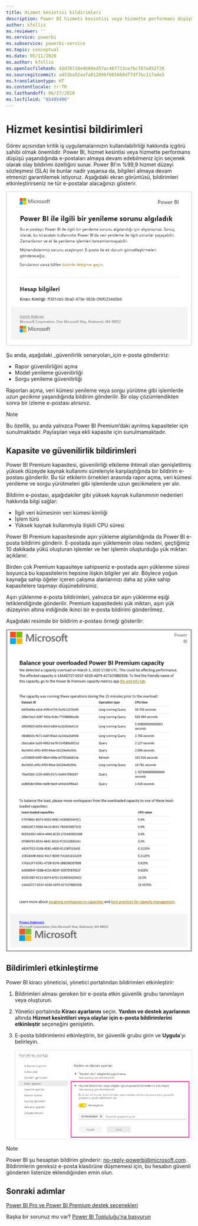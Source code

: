 ```yaml
---
title: Hizmet kesintisi bildirimleri
description: Power BI hizmeti kesintisi veya hizmette performans düşüşü yaşandığında e-posta bildirimlerini almayı öğrenin.
author: kfollis
ms.reviewer: ''
ms.service: powerbi
ms.subservice: powerbi-service
ms.topic: conceptual
ms.date: 05/11/2020
ms.author: kfollis
ms.openlocfilehash: 43d78710e4b60ed57ac46f713ce7bc787e852f26
ms.sourcegitcommit: a453ba52aafa012896f665660df7df7bc117ade5
ms.translationtype: HT
ms.contentlocale: tr-TR
ms.lasthandoff: 06/27/2020
ms.locfileid: "85485496"
---
```

# <a name="service-interruption-notifications"></a>Hizmet kesintisi bildirimleri

Görev açısından kritik iş uygulamalarınızın kullanılabilirliği hakkında içgörü sahibi olmak önemlidir. Power BI, hizmet kesintisi veya hizmette performans düşüşü yaşandığında e-postaları almaya devam edebilmeniz için seçenek olarak olay bildirimi özelliğini sunar. Power BI’ın %99,9 hizmet düzeyi sözleşmesi (SLA) ile bunlar nadir yaşansa da, bilgileri almaya devam etmenizi garantilemek istiyoruz. Aşağıdaki ekran görüntüsü, bildirimleri etkinleştirirseniz ne tür e-postalar alacağınızı gösterir.

![Yenileme bildirimi e-postası](media/service-interruption-notifications/refresh-notification-email.png)

Şu anda, aşağıdaki _güvenilirlik senaryoları_için e-posta göndeririz:

- Rapor güvenilirliğini açma
- Model yenileme güvenilirliği
- Sorgu yenileme güvenilirliği

Raporları açma, veri kümesi yenileme veya sorgu yürütme gibi işlemlerde _uzun gecikme_ yaşandığında bildirim gönderilir. Bir olay çözümlendikten sonra bir izleme e-postası alırsınız.

> [!NOTE]
> Bu özellik, şu anda yalnızca Power BI Premium’daki ayrılmış kapasiteler için sunulmaktadır. Paylaşılan veya ekli kapasite için sunulmamaktadır.

## <a name="capacity-and-reliability-notifications"></a>Kapasite ve güvenilirlik bildirimleri

Power BI Premium kapasitesi, güvenilirliği etkileme ihtimali olan genişletilmiş yüksek düzeyde kaynak kullanımı süreleriyle karşılaştığında bir bildirim e-postası gönderilir. Bu tür etkilerin örnekleri arasında rapor açma, veri kümesi yenileme ve sorgu yürütmeleri gibi işlemlerde uzun gecikmelere yer alır. 

Bildirim e-postası, aşağıdakiler gibi yüksek kaynak kullanımının nedenleri hakkında bilgi sağlar:

* İlgili veri kümesinin veri kümesi kimliği
* İşlem türü
* Yüksek kaynak kullanımıyla ilişkili CPU süresi

Power BI Premium kapasitesinde aşırı yükleme algılandığında da Power BI e-posta bildirimi gönderir. E-postada aşırı yüklemenin olası nedeni, geçtiğimiz 10 dakikada yükü oluşturan işlemler ve her işlemin oluşturduğu yük miktarı açıklanır. 


Birden çok Premium kapasiteye sahipseniz e-postada aşırı yüklenme süresi boyunca bu kapasitelerin hepsine ilişkin bilgiler yer alır. Böylece yoğun kaynağa sahip öğeler içeren çalışma alanlarınızı daha az yüke sahip kapasitelere taşımayı düşünebilirsiniz.

Aşırı yüklenme e-posta bildirimleri, yalnızca bir aşırı yüklenme eşiği tetiklendiğinde gönderilir. Premium kapasitedeki yük miktarı, aşırı yük düzeyinin altına indiğinde ikinci bir e-posta bildirimi gönderilmez.

Aşağıdaki resimde bir bildirim e-postası örneği gösterilir:

![aşırı yüklenmiş kapasite bildirimi e-postası](media/service-interruption-notifications/refresh-notification-email-2.png)


## <a name="enable-notifications"></a>Bildirimleri etkinleştirme

Power BI kiracı yöneticisi, yönetici portalından bildirimleri etkinleştirir:

1. Bildirimleri alması gereken bir e-posta etkin güvenlik grubu tanımlayın veya oluşturun.

1. Yönetici portalında **Kiracı ayarlarını** seçin. **Yardım ve destek ayarlarının** altında **Hizmet kesintileri veya olaylar için e-posta bildirimlerini etkinleştir** seçeneğini genişletin.

1. E-posta bildirimlerini etkinleştirin, bir güvenlik grubu girin ve **Uygula**’yı belirleyin.

    ![Hizmet bildirimlerini etkinleştirme](media/service-interruption-notifications/enable-notifications.png)

> [!NOTE]
> Power BI şu hesaptan bildirim gönderir: no-reply-powerbi@microsoft.com. Bildirimlerin gereksiz e-posta klasörüne düşmemesi için, bu hesabın güvenli gönderen listenize eklendiğinden emin olun.

## <a name="next-steps"></a>Sonraki adımlar

[Power BI Pro ve Power BI Premium destek seçenekleri](service-support-options.md)

Başka bir sorunuz mu var? [Power BI Topluluğu'na başvurun](https://community.powerbi.com/)
